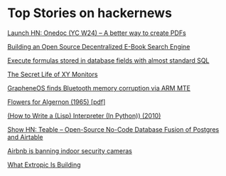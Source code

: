# Top Stories on hackernews <br />
[Launch HN: Onedoc (YC W24) – A better way to create PDFs]()

[Building an Open Source Decentralized E-Book Search Engine](https://github.com/j2qk3b/ebook-demo/blob/main/tutorial.md)

[Execute formulas stored in database fields with almost standard SQL](https://www.colbert.nl/formulas-in-fields/)

[The Secret Life of XY Monitors](https://www.jmargolin.com/xy/xymon.htm)

[GrapheneOS finds Bluetooth memory corruption via ARM MTE](https://grapheneos.social/@GrapheneOS/112066872276203917)

[Flowers for Algernon (1965) [pdf]](https://www.sdfo.org/gj/stories/flowersforalgernon.pdf)

[(How to Write a (Lisp) Interpreter (In Python)) (2010)](https://www.norvig.com/lispy.html)

[Show HN: Teable – Open-Source No-Code Database Fusion of Postgres and Airtable](https://github.com/teableio/teable)

[Airbnb is banning indoor security cameras](https://www.theverge.com/2024/3/11/24097107/airbnb-indoor-security-camera-ban)

[What Extropic Is Building](https://www.extropic.ai/future)

